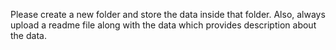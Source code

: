 Please create a new folder and store the data inside that folder. Also, always upload a readme file along with the data which provides description about the data.
